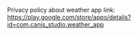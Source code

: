 Privacy policy about weather app link: https://play.google.com/store/apps/details?id=com.canis_studio.weather_app